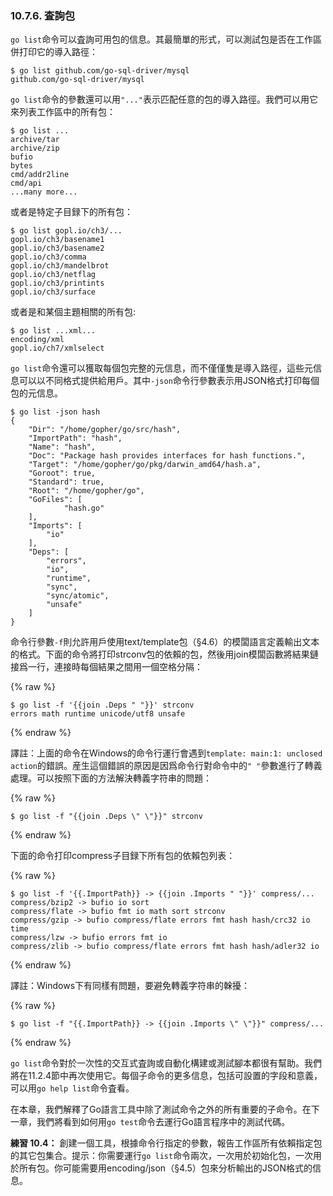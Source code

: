 ### 10.7.6. 査詢包

`go list`命令可以査詢可用包的信息。其最簡單的形式，可以測試包是否在工作區併打印它的導入路徑：

```
$ go list github.com/go-sql-driver/mysql
github.com/go-sql-driver/mysql
```

`go list`命令的參數還可以用`"..."`表示匹配任意的包的導入路徑。我們可以用它來列表工作區中的所有包：

```
$ go list ...
archive/tar
archive/zip
bufio
bytes
cmd/addr2line
cmd/api
...many more...
```

或者是特定子目録下的所有包：

```
$ go list gopl.io/ch3/...
gopl.io/ch3/basename1
gopl.io/ch3/basename2
gopl.io/ch3/comma
gopl.io/ch3/mandelbrot
gopl.io/ch3/netflag
gopl.io/ch3/printints
gopl.io/ch3/surface
```

或者是和某個主題相關的所有包:

```
$ go list ...xml...
encoding/xml
gopl.io/ch7/xmlselect
```

`go list`命令還可以獲取每個包完整的元信息，而不僅僅隻是導入路徑，這些元信息可以以不同格式提供給用戶。其中`-json`命令行參數表示用JSON格式打印每個包的元信息。

```
$ go list -json hash
{
	"Dir": "/home/gopher/go/src/hash",
	"ImportPath": "hash",
	"Name": "hash",
	"Doc": "Package hash provides interfaces for hash functions.",
	"Target": "/home/gopher/go/pkg/darwin_amd64/hash.a",
	"Goroot": true,
	"Standard": true,
	"Root": "/home/gopher/go",
	"GoFiles": [
			"hash.go"
	],
	"Imports": [
		"io"
	],
	"Deps": [
		"errors",
		"io",
		"runtime",
		"sync",
		"sync/atomic",
		"unsafe"
	]
}
```

命令行參數`-f`則允許用戶使用text/template包（§4.6）的模闆語言定義輸出文本的格式。下面的命令將打印strconv包的依賴的包，然後用join模闆函數將結果鏈接爲一行，連接時每個結果之間用一個空格分隔：

{% raw %}
```
$ go list -f '{{join .Deps " "}}' strconv
errors math runtime unicode/utf8 unsafe
```
{% endraw %}

譯註：上面的命令在Windows的命令行運行會遇到`template: main:1: unclosed action`的錯誤。産生這個錯誤的原因是因爲命令行對命令中的`" "`參數進行了轉義處理。可以按照下面的方法解決轉義字符串的問題：

{% raw %}
```
$ go list -f "{{join .Deps \" \"}}" strconv
```
{% endraw %}

下面的命令打印compress子目録下所有包的依賴包列表：

{% raw %}
```
$ go list -f '{{.ImportPath}} -> {{join .Imports " "}}' compress/...
compress/bzip2 -> bufio io sort
compress/flate -> bufio fmt io math sort strconv
compress/gzip -> bufio compress/flate errors fmt hash hash/crc32 io time
compress/lzw -> bufio errors fmt io
compress/zlib -> bufio compress/flate errors fmt hash hash/adler32 io
```
{% endraw %}

譯註：Windows下有同樣有問題，要避免轉義字符串的榦擾：

{% raw %}
```
$ go list -f "{{.ImportPath}} -> {{join .Imports \" \"}}" compress/...
```
{% endraw %}

`go list`命令對於一次性的交互式査詢或自動化構建或測試腳本都很有幫助。我們將在11.2.4節中再次使用它。每個子命令的更多信息，包括可設置的字段和意義，可以用`go help list`命令査看。

在本章，我們解釋了Go語言工具中除了測試命令之外的所有重要的子命令。在下一章，我們將看到如何用`go test`命令去運行Go語言程序中的測試代碼。

**練習 10.4：** 創建一個工具，根據命令行指定的參數，報告工作區所有依賴指定包的其它包集合。提示：你需要運行`go list`命令兩次，一次用於初始化包，一次用於所有包。你可能需要用encoding/json（§4.5）包來分析輸出的JSON格式的信息。
